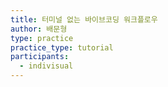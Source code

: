 ```yaml
---
title: 터미널 없는 바이브코딩 워크플로우
author: 배문형
type: practice
practice_type: tutorial
participants:
  - indivisual
---
```


## 